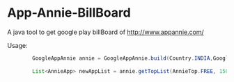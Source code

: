 # App-Annie-BillBoard

A java tool to get google play billBoard of http://www.appannie.com/ 

Usage:
```java
		GoogleAppAnnie annie = GoogleAppAnnie.build(Country.INDIA,GoogleCategory.ALL);
		
		List<AnnieApp> newAppList = annie.getTopList(AnnieTop.FREE, 150);
		
```
